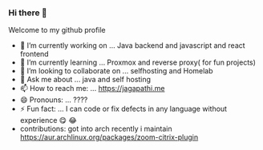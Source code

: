 ### Hi there 👋

Welcome to my github profile

- 🔭 I’m currently working on ... Java backend and javascript and react frontend
- 🌱 I’m currently learning ... Proxmox and reverse proxy( for fun projects)
- 👯 I’m looking to collaborate on ... selfhosting and Homelab
- 💬 Ask me about ... java and self hosting
- 📫 How to reach me: ... https://jagapathi.me
- 😄 Pronouns: ... ????
- ⚡ Fun fact: ... I can code or fix defects in any language without experience 😋 😂
- contributions: got into arch recently i maintain https://aur.archlinux.org/packages/zoom-citrix-plugin
